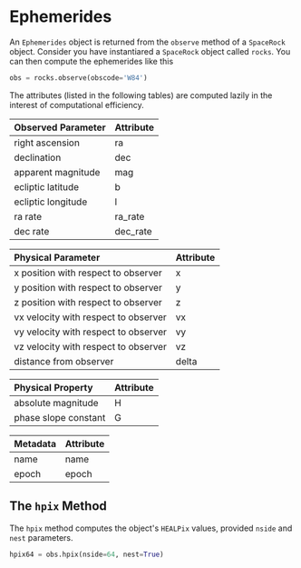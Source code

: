 # Ephemerides

An `Ephemerides` object is returned from the `observe` method of a `SpaceRock` object. 
Consider you have instantiared a `SpaceRock` object called `rocks`. You can then compute the 
ephemerides like this

```Python
obs = rocks.observe(obscode='W84')
```

The attributes (listed in the following tables) are computed lazily in the interest of computational efficiency.

| Observed Parameter                    | Attribute   |
|:--------------------------------------|:------------|
| right ascension                       | ra          |
| declination                           | dec         |
| apparent magnitude                    | mag         |
| ecliptic latitude                     | b           |
| ecliptic longitude                    | l           |
| ra rate                               | ra_rate     |
| dec rate                              | dec_rate    |

| Physical Parameter                    | Attribute   |
|:--------------------------------------|:------------|
| x position with respect to observer   | x           |
| y position with respect to observer   | y           |
| z position with respect to observer   | z           |
| vx velocity with respect to observer  | vx          |
| vy velocity with respect to observer  | vy          |
| vz velocity with respect to observer  | vz          |
| distance from observer                | delta       |

| Physical Property                     | Attribute   |
|:--------------------------------------|:------------|
| absolute magnitude                    | H           |
| phase slope constant                  | G           |


| Metadata                              | Attribute   |
|:--------------------------------------|:------------|
| name                                  | name        |
| epoch                                 | epoch       |

## The `hpix` Method

The `hpix` method computes the object's `HEALPix` values, provided `nside` and `nest` parameters.

```Python
hpix64 = obs.hpix(nside=64, nest=True)
```